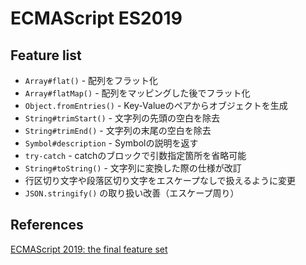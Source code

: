 # ECMAScript ES2019

## Feature list
- `Array#flat()` - 配列をフラット化
- `Array#flatMap()` - 配列をマッピングした後でフラット化
- `Object.fromEntries()` - Key-Valueのペアからオブジェクトを生成
- `String#trimStart()` - 文字列の先頭の空白を除去
- `String#trimEnd()` - 文字列の末尾の空白を除去
- `Symbol#description` - Symbolの説明を返す
- `try-catch` - catchのブロックで引数指定箇所を省略可能
- `String#toString()` - 文字列に変換した際の仕様が改訂
- 行区切り文字や段落区切り文字をエスケープなしで扱えるように変更
- `JSON.stringify()` の取り扱い改善（エスケープ周り）

## References
[ECMAScript 2019: the final feature set](https://2ality.com/2018/02/ecmascript-2019.html)
